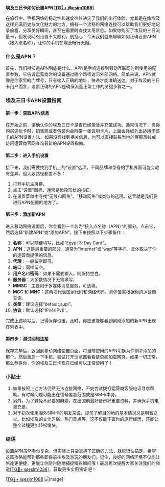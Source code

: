 **埃及三日卡如何设置APN[[TG💪+ @esim1088](https://t.me/s/esim1088)]**

在旅行中，手机网络的稳定性和速度往往决定了我们的出行体验。尤其是在像埃及这样充满历史与文化魅力的地方，拥有一个流畅的网络连接可以帮助我们更好地记录旅程、分享美好瞬间，甚至在需要时查找实用信息。如果你购买了埃及的三日流量卡，但发现网络设置不太顺利，别担心！今天我们就来聊聊如何正确设置APN（接入点名称），让你的手机在埃及畅行无阻。

### 什么是APN？

首先，我们得知道APN到底是什么。APN是手机连接到移动互联网时所使用的配置参数，它告诉运营商你的设备通过哪个路径访问外部网络。简单来说，APN就像是你家里的门牌号，只有输入正确的地址，快递才能准确送达。对于埃及的三日卡用户而言，设置正确的APN是确保流量正常工作的关键步骤之一。

### 埃及三日卡APN设置指南

#### 第一步：获取APN信息

在开始之前，请确认你的埃及三日卡是否已经激活并充值成功。通常情况下，当你购买这张卡时，销售商或者包装内会附带一张说明卡片，上面会详细列出适用于该卡的APN设置方法。如果没有找到相关信息，也可以直接联系当地的客服热线或访问运营商官网查询最新的APN设置指南。

#### 第二步：进入手机设置

接下来，我们需要找到手机上的“设置”选项。不同品牌和型号的手机界面可能会略有差异，但大致路径都差不多：

1. 打开手机主屏幕。
2. 点击“设置”图标，通常是齿轮形状的按钮。
3. 在设置菜单中寻找“无线和网络”、“移动网络”或类似的选项。这里就是我们要进行APN配置的地方了。

#### 第三步：添加新APN

进入移动网络设置后，你会看到一个名为“接入点名称（APN）”的部分。点击它，然后选择“新建APN”或“添加APN”。接下来按照以下步骤操作：

1. **名称**：可以随便填写，比如“Egypt 3-Day Card”。
2. **APN**：这是最重要的部分，通常为“internet”或“wap”等字样。具体取决于你的运营商提供的信息。
3. **代理**：一般留空即可。
4. **端口**：同样留空。
5. **用户名**和**密码**：如果不需要输入，则保持空白。
6. **服务器**：大多数情况下无需填写。
7. **MMSC**：主要用于多媒体消息服务，可选填。
8. **MCC** 和 **MNC**：这两项代表国家代码和网络代码，具体值需根据你的运营商查询。
9. **类型**：建议选择“default,supl”。
10. **协议**：默认选择“IPv4/IPv6”。

完成上述填写后，记得保存设置。此时，你应该能够看到刚刚添加的新APN出现在列表中。

#### 第四步：测试网络连接

保存完毕后，返回到移动网络设置页面，将当前使用的APN切换为你刚才添加的那个。然后重启一下手机，尝试打开浏览器看看是否能加载网页。如果一切正常，那么恭喜你，你的埃及三日卡现在已经可以正常使用了！

### 小贴士

1. 如果按照上述方法仍然无法连接网络，不妨尝试拨打运营商客服电话寻求帮助。有时候问题可能出在信号覆盖范围或是SIM卡本身。
2. 另外，为了避免不必要的麻烦，在出国前最好备份好重要资料，并确保手机电量充足。
3. 对于初次使用海外SIM卡的朋友来说，提前了解目的地的基本情况总是明智之举。比如埃及的文化习俗、热门景点等，这不仅能丰富你的旅行经历，还能让整个过程更加轻松愉快。

### 结语

设置APN虽然看似复杂，但实际上只要掌握了正确的方法，就能很快搞定。希望这篇攻略能帮到那些即将前往埃及游玩的朋友们。记住，良好的网络环境不仅能让旅途更便捷，更能让你随时随地捕捉精彩瞬间哦！最后再次提醒大家关注我们的频道[[TG💪+ @esim1088](https://t.me/s/esim1088)]，获取更多实用资讯吧！

[[TG💪+ @esim1088](https://t.me/s/esim1088) ![Image](https://i.postimg.cc/4NQfJmqS/Snipaste-2025-05-13-00-14-12.png)]